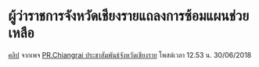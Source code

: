 ---
---

# ผู้ว่าราชการจังหวัดเชียงรายแถลงการซ้อมแผนช่วยเหลือ

[คลิป](https://www.facebook.com/prchiangrai2014/videos/847434135445045/) จากเพจ [PR.Chiangrai ประชาสัมพันธ์จังหวัดเชียงราย](https://www.facebook.com/prchiangrai2014/) โพสต์เวลา 12.53 น. 30/06/2018